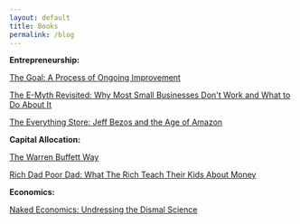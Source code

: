 ```yaml
---
layout: default
title: Books
permalink: /blog
---
```


**Entrepreneurship:**

[The Goal: A Process of Ongoing Improvement](https://www.amazon.com/Goal-Process-Ongoing-Improvement-ebook/dp/B002LHRM2O)

[The E-Myth Revisited: Why Most Small Businesses Don't Work and What to Do About It](https://www.amazon.com/Myth-Revisited-Small-Businesses-About-ebook/dp/B000RO9VJK)

[The Everything Store: Jeff Bezos and the Age of Amazon](https://www.amazon.com/Everything-Store-Jeff-Bezos-Amazon-ebook/dp/B00DJ3ITKS)


**Capital Allocation:**

[The Warren Buffett Way](https://www.amazon.com/Warren-Buffett-Way-Robert-Hagstrom-ebook/dp/B00FAMMZN8)

[Rich Dad Poor Dad: What The Rich Teach Their Kids About Money](https://www.amazon.com/Rich-Dad-Poor-Teach-Middle-ebook/dp/B0175P82RA)


**Economics:**

[Naked Economics: Undressing the Dismal Science](https://www.amazon.com/Naked-Economics-Undressing-Science-Revised-ebook/dp/B003NX6TYC)



